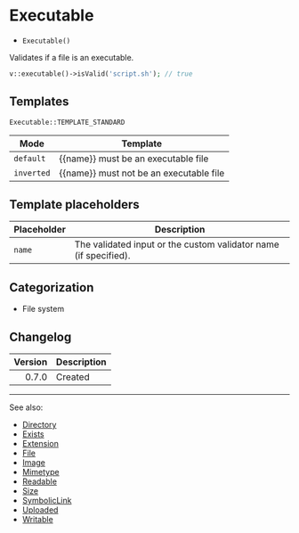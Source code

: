 # Executable

- `Executable()`

Validates if a file is an executable.

```php
v::executable()->isValid('script.sh'); // true
```

## Templates

`Executable::TEMPLATE_STANDARD`

| Mode       | Template                                |
|------------|-----------------------------------------|
| `default`  | {{name}} must be an executable file     |
| `inverted` | {{name}} must not be an executable file |

## Template placeholders

| Placeholder | Description                                                      |
|-------------|------------------------------------------------------------------|
| `name`      | The validated input or the custom validator name (if specified). |

## Categorization

- File system

## Changelog

| Version | Description |
|--------:|-------------|
|   0.7.0 | Created     |

***
See also:

- [Directory](Directory.md)
- [Exists](Exists.md)
- [Extension](Extension.md)
- [File](File.md)
- [Image](Image.md)
- [Mimetype](Mimetype.md)
- [Readable](Readable.md)
- [Size](Size.md)
- [SymbolicLink](SymbolicLink.md)
- [Uploaded](Uploaded.md)
- [Writable](Writable.md)
